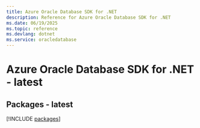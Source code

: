 ```yaml
---
title: Azure Oracle Database SDK for .NET
description: Reference for Azure Oracle Database SDK for .NET
ms.date: 06/19/2025
ms.topic: reference
ms.devlang: dotnet
ms.service: oracledatabase
---
```

# Azure Oracle Database SDK for .NET - latest
## Packages - latest
[!INCLUDE [packages](oracle-database-index.md)]